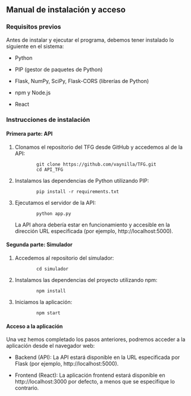 ## Manual de instalación y acceso

### Requisitos previos

Antes de instalar y ejecutar el programa, debemos tener instalado lo
siguiente en el sistema:

-   Python

-   PIP (gestor de paquetes de Python)

-   Flask, NumPy, SciPy, Flask-CORS (librerías de Python)

-   npm y Node.js

-   React

### Instrucciones de instalación

#### Primera parte: API

1.  Clonamos el repositorio del TFG desde GitHub y accedemos al de la
    API:

                git clone https://github.com/vaynilla/TFG.git
                cd API_TFG

2.  Instalamos las dependencias de Python utilizando PIP:

                pip install -r requirements.txt

3.  Ejecutamos el servidor de la API:

                python app.py

    La API ahora debería estar en funcionamiento y accesible en la
    dirección URL especificada (por ejemplo, http://localhost:5000).

#### Segunda parte: Simulador

1.  Accedemos al repositorio del simulador:

                cd simulador

2.  Instalamos las dependencias del proyecto utilizando npm:

                npm install

3.  Iniciamos la aplicación:

                npm start

#### Acceso a la aplicación

Una vez hemos completado los pasos anteriores, podremos acceder a la
aplicación desde el navegador web:

-   Backend (API): La API estará disponible en la URL especificada por
    Flask (por ejemplo, http://localhost:5000).

-   Frontend (React): La aplicación frontend estará disponible en
    http://localhost:3000 por defecto, a menos que se especifique lo
    contrario.
